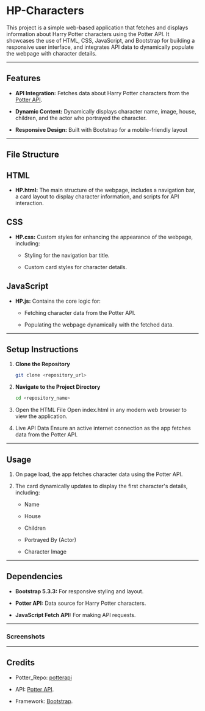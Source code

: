 # HP-Characters
This project is a simple web-based application that fetches and displays information about Harry Potter characters using the Potter API. It showcases the use of HTML, CSS, JavaScript, and Bootstrap for building a responsive user interface, and integrates API data to dynamically populate the webpage with character details.

---

## Features

- **API Integration:** Fetches data about Harry Potter characters from the [Potter API](https://potterapi-fedeperin.vercel.app/en/characters).

- **Dynamic Content:** Dynamically displays character name, image, house, children, and the actor who portrayed the character.

- **Responsive Design:** Built with Bootstrap for a mobile-friendly layout

---

## File Structure

## HTML

- **HP.html:** The main structure of the webpage, includes a navigation bar, a card layout to display character information, and scripts for API interaction.

## CSS

- **HP.css:** Custom styles for enhancing the appearance of the webpage, including:

  - Styling for the navigation bar title.

  - Custom card styles for character details.

## JavaScript

- **HP.js:** Contains the core logic for:

  - Fetching character data from the Potter API.

  - Populating the webpage dynamically with the fetched data.


---

## Setup Instructions

1. **Clone the Repository**
   ```bash
   git clone <repository_url>

2. **Navigate to the Project Directory**
   ```bash
   cd <repository_name>

3. Open the HTML File
Open index.html in any modern web browser to view the application.

4. Live API Data
Ensure an active internet connection as the app fetches data from the Potter API.

---

## Usage

1. On page load, the app fetches character data using the Potter API.

2. The card dynamically updates to display the first character's details, including:

   - Name

   - House

   - Children

   - Portrayed By (Actor)

   - Character Image

---

## Dependencies

- **Bootstrap 5.3.3:** For responsive styling and layout.

- **Potter API:** Data source for Harry Potter characters.

- **JavaScript Fetch API:** For making API requests.

---

### Screenshots

---

## Credits

- Potter_Repo: [potterapi](https://github.com/fedeperin/potterapi/tree/main)

- API: [Potter API](https://potterapi-fedeperin.vercel.app/en/characters).

- Framework: [Bootstrap](https://getbootstrap.com/).
